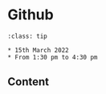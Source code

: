 # Github

```{admonition} When?
:class: tip

* 15th March 2022
* From 1:30 pm to 4:30 pm
```

## Content

```{tableofcontents}
```
